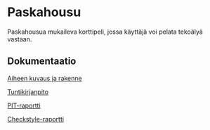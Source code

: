 # Paskahousu

Paskahousua mukaileva korttipeli, jossa käyttäjä voi pelata tekoälyä vastaan.

## Dokumentaatio

[Aiheen kuvaus ja rakenne](dokumentaatio/aiheenmaarittely.md)

[Tuntikirjanpito](dokumentaatio/tuntikirjanpito.md)

[PIT-raportti](https://htmlpreview.github.io/?https://github.com/hanninev/paskahousu/blob/master/dokumentaatio/pit/index.html)

[Checkstyle-raportti](https://htmlpreview.github.io/?https://github.com/hanninev/paskahousu/blob/master/dokumentaatio/checkstyle/checkstyle.html)
